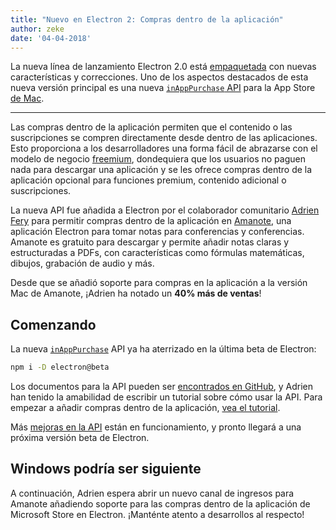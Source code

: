 ```yaml
---
title: "Nuevo en Electron 2: Compras dentro de la aplicación"
author: zeke
date: '04-04-2018'
---
```

  
La nueva línea de lanzamiento Electron 2.0 está [empaquetada](https://github.com/electron/electron/releases/tag/v2.0.0-beta.1) con nuevas características y correcciones. Uno de los aspectos destacados de esta nueva versión principal es una nueva [`inAppPurchase` API](https://github.com/electron/electron/blob/master/docs/api/in-app-purchase.md) para la App Store [de Mac](https://support.apple.com/en-us/HT202023).

---

Las compras dentro de la aplicación permiten que el contenido o las suscripciones se compren directamente desde dentro de las aplicaciones. Esto proporciona a los desarrolladores una forma fácil de abrazarse con el modelo de negocio [freemium](https://developer.apple.com/app-store/freemium-business-model/), dondequiera que los usuarios no paguen nada para descargar una aplicación y se les ofrece compras dentro de la aplicación opcional para funciones premium, contenido adicional o suscripciones.

La nueva API fue añadida a Electron por el colaborador comunitario [Adrien Fery](https://github.com/AdrienFery) para permitir compras dentro de la aplicación en [Amanote](https://amanote.com/), una aplicación Electron para tomar notas para conferencias y conferencias. Amanote es gratuito para descargar y permite añadir notas claras y estructuradas a PDFs, con características como fórmulas matemáticas, dibujos, grabación de audio y más.

Desde que se añadió soporte para compras en la aplicación a la versión Mac de Amanote, ¡Adrien ha notado un **40% más de ventas**!

## Comenzando

La nueva [`inAppPurchase`](https://github.com/electron/electron/blob/master/docs/api/in-app-purchase.md) API ya ha aterrizado en la última beta de Electron:

```sh
npm i -D electron@beta
```

Los documentos para la API pueden ser [encontrados en GitHub](https://github.com/electron/electron/blob/master/docs/api/in-app-purchase.md), y Adrien han tenido la amabilidad de escribir un tutorial sobre cómo usar la API. Para empezar a añadir compras dentro de la aplicación, [vea el tutorial](https://github.com/AdrienFery/electron/blob/a69bbe882aed1a5aee2b7910afe09900275b2bf6/docs/tutorial/in-app-purchases.md).

Más [mejoras en la API](https://github.com/electron/electron/pull/12464) están en funcionamiento, y pronto llegará a una próxima versión beta de Electron.

## Windows podría ser siguiente

A continuación, Adrien espera abrir un nuevo canal de ingresos para Amanote añadiendo soporte para las compras dentro de la aplicación de Microsoft Store en Electron. ¡Manténte atento a desarrollos al respecto!